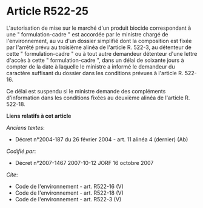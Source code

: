 # Article R522-25

L'autorisation de mise sur le marché d'un produit biocide correspondant à une " formulation-cadre " est accordée par le
ministre chargé de l'environnement, au vu d'un dossier simplifié dont la composition est fixée par l'arrêté prévu au
troisième alinéa de l'article R. 522-3, au détenteur de cette " formulation-cadre " ou à tout autre demandeur détenteur d'une
lettre d'accès à cette " formulation-cadre ", dans un délai de soixante jours à compter de la date à laquelle le ministre a
informé le demandeur du caractère suffisant du dossier dans les conditions prévues à l'article R. 522-16. 

Ce délai est suspendu si le ministre demande des compléments d'information dans les conditions fixées au deuxième alinéa de
l'article R. 522-18.

**Liens relatifs à cet article**

_Anciens textes_:

  - Décret n°2004-187 du 26 février 2004 - art. 11 alinéa 4 (dernier) (Ab)

_Codifié par_:

  - Décret n°2007-1467 2007-10-12 JORF 16 octobre 2007

_Cite_:

  - Code de l'environnement - art. R522-16 (V)
  - Code de l'environnement - art. R522-18 (V)
  - Code de l'environnement - art. R522-3 (V)
